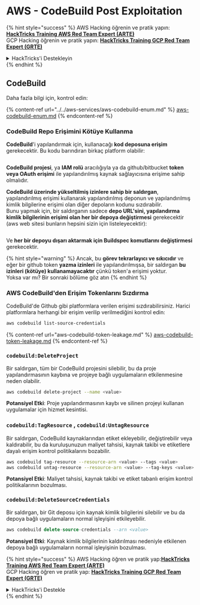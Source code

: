 # AWS - CodeBuild Post Exploitation

{% hint style="success" %}
AWS Hacking öğrenin ve pratik yapın:<img src="/.gitbook/assets/image.png" alt="" data-size="line">[**HackTricks Training AWS Red Team Expert (ARTE)**](https://training.hacktricks.xyz/courses/arte)<img src="/.gitbook/assets/image.png" alt="" data-size="line">\
GCP Hacking öğrenin ve pratik yapın: <img src="/.gitbook/assets/image (2).png" alt="" data-size="line">[**HackTricks Training GCP Red Team Expert (GRTE)**<img src="/.gitbook/assets/image (2).png" alt="" data-size="line">](https://training.hacktricks.xyz/courses/grte)

<details>

<summary>HackTricks'i Destekleyin</summary>

* [**abonelik planlarını**](https://github.com/sponsors/carlospolop) kontrol edin!
* **💬 Discord grubuna** [**katılın**](https://discord.gg/hRep4RUj7f) veya [**telegram grubuna**](https://t.me/peass) katılın ya da **Twitter'da** 🐦 [**@hacktricks\_live**](https://twitter.com/hacktricks\_live)**'ı takip edin.**
* **HackTricks'e PR göndererek hacking ipuçlarını paylaşın** [**HackTricks**](https://github.com/carlospolop/hacktricks) ve [**HackTricks Cloud**](https://github.com/carlospolop/hacktricks-cloud) github depolarına.

</details>
{% endhint %}

## CodeBuild

Daha fazla bilgi için, kontrol edin:

{% content-ref url="../../aws-services/aws-codebuild-enum.md" %}
[aws-codebuild-enum.md](../../aws-services/aws-codebuild-enum.md)
{% endcontent-ref %}

### CodeBuild Repo Erişimini Kötüye Kullanma

**CodeBuild**'i yapılandırmak için, kullanacağı **kod deposuna erişim** gerekecektir. Bu kodu barındıran birkaç platform olabilir:

<figure><img src="../../../../.gitbook/assets/image (96).png" alt=""><figcaption></figcaption></figure>

**CodeBuild projesi**, ya **IAM rolü** aracılığıyla ya da github/bitbucket **token veya OAuth erişimi** ile yapılandırılmış kaynak sağlayıcısına erişime sahip olmalıdır.

**CodeBuild üzerinde yükseltilmiş izinlere sahip bir saldırgan**, yapılandırılmış erişimi kullanarak yapılandırılmış deponun ve yapılandırılmış kimlik bilgilerine erişimi olan diğer depoların kodunu sızdırabilir.\
Bunu yapmak için, bir saldırganın sadece **depo URL'sini, yapılandırma kimlik bilgilerinin erişimi olan her bir depoya değiştirmesi** gerekecektir (aws web sitesi bunların hepsini sizin için listeleyecektir):

<figure><img src="../../../../.gitbook/assets/image (107).png" alt=""><figcaption></figcaption></figure>

Ve **her bir depoyu dışarı aktarmak için Buildspec komutlarını değiştirmesi** gerekecektir.

{% hint style="warning" %}
Ancak, bu **görev tekrarlayıcı ve sıkıcıdır** ve eğer bir github token **yazma izinleri** ile yapılandırılmışsa, bir saldırgan **bu izinleri (kötüye) kullanamayacaktır** çünkü token'a erişimi yoktur.\
Yoksa var mı? Bir sonraki bölüme göz atın
{% endhint %}

### AWS CodeBuild'den Erişim Tokenlarını Sızdırma

CodeBuild'de Github gibi platformlara verilen erişimi sızdırabilirsiniz. Harici platformlara herhangi bir erişim verilip verilmediğini kontrol edin:
```bash
aws codebuild list-source-credentials
```
{% content-ref url="aws-codebuild-token-leakage.md" %}
[aws-codebuild-token-leakage.md](aws-codebuild-token-leakage.md)
{% endcontent-ref %}

### `codebuild:DeleteProject`

Bir saldırgan, tüm bir CodeBuild projesini silebilir, bu da proje yapılandırmasının kaybına ve projeye bağlı uygulamaların etkilenmesine neden olabilir.
```bash
aws codebuild delete-project --name <value>
```
**Potansiyel Etki**: Proje yapılandırmasının kaybı ve silinen projeyi kullanan uygulamalar için hizmet kesintisi.

### `codebuild:TagResource` , `codebuild:UntagResource`

Bir saldırgan, CodeBuild kaynaklarından etiket ekleyebilir, değiştirebilir veya kaldırabilir, bu da kuruluşunuzun maliyet tahsisi, kaynak takibi ve etiketlere dayalı erişim kontrol politikalarını bozabilir.
```bash
aws codebuild tag-resource --resource-arn <value> --tags <value>
aws codebuild untag-resource --resource-arn <value> --tag-keys <value>
```
**Potansiyel Etki**: Maliyet tahsisi, kaynak takibi ve etiket tabanlı erişim kontrol politikalarının bozulması.

### `codebuild:DeleteSourceCredentials`

Bir saldırgan, bir Git deposu için kaynak kimlik bilgilerini silebilir ve bu da depoya bağlı uygulamaların normal işleyişini etkileyebilir.
```sql
aws codebuild delete-source-credentials --arn <value>
```
**Potansiyel Etki**: Kaynak kimlik bilgilerinin kaldırılması nedeniyle etkilenen depoya bağlı uygulamaların normal işleyişinin bozulması.

{% hint style="success" %}
AWS Hacking öğren ve pratik yap:<img src="/.gitbook/assets/image.png" alt="" data-size="line">[**HackTricks Training AWS Red Team Expert (ARTE)**](https://training.hacktricks.xyz/courses/arte)<img src="/.gitbook/assets/image.png" alt="" data-size="line">\
GCP Hacking öğren ve pratik yap: <img src="/.gitbook/assets/image (2).png" alt="" data-size="line">[**HackTricks Training GCP Red Team Expert (GRTE)**<img src="/.gitbook/assets/image (2).png" alt="" data-size="line">](https://training.hacktricks.xyz/courses/grte)

<details>

<summary>HackTricks'i Destekle</summary>

* [**abonelik planlarını**](https://github.com/sponsors/carlospolop) kontrol et!
* 💬 [**Discord grubuna**](https://discord.gg/hRep4RUj7f) veya [**telegram grubuna**](https://t.me/peass) katıl veya **Twitter'da** 🐦 [**@hacktricks\_live**](https://twitter.com/hacktricks\_live) **bizi takip et**.
* **HackTricks'e PR göndererek hacking ipuçlarını paylaş** [**HackTricks**](https://github.com/carlospolop/hacktricks) ve [**HackTricks Cloud**](https://github.com/carlospolop/hacktricks-cloud) github depolarına.

</details>
{% endhint %}
